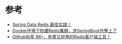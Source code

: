 
# 参考
* [Spring Data Redis 最佳实践！](http://www.macrozheng.com/#/reference/spring_data_redis)
* [Docker环境下秒建Redis集群，连SpringBoot也整上了](http://www.macrozheng.com/#/reference/redis_cluster)
* [Github标星 8K+，免费又好用的Redis客户端工具！](http://www.macrozheng.com/#/reference/redis_desktop_start)
